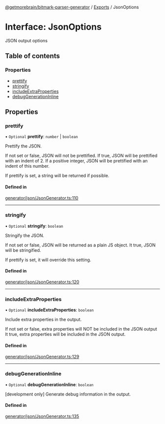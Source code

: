 [@getmorebrain/bitmark-parser-generator](../API.md) / [Exports](../modules.md) / JsonOptions

# Interface: JsonOptions

JSON output options

## Table of contents

### Properties

- [prettify](JsonOptions.md#prettify)
- [stringify](JsonOptions.md#stringify)
- [includeExtraProperties](JsonOptions.md#includeExtraProperties)
- [debugGenerationInline](JsonOptions.md#debugGenerationInline)

## Properties

### prettify

• `Optional` **prettify**: `number` \| `boolean`

Prettify the JSON.

If not set or false, JSON will not be prettified.
If true, JSON will be prettified with an indent of 2.
If a positive integer, JSON will be prettified with an indent of this number.

If prettify is set, a string will be returned if possible.

#### Defined in

[generator/json/JsonGenerator.ts:110](https://github.com/getMoreBrain/bitmark-parser-generator/blob/9ddf9e2/src/generator/json/JsonGenerator.ts#L110)

___

### stringify

• `Optional` **stringify**: `boolean`

Stringify the JSON.

If not set or false, JSON will be returned as a plain JS object.
It true, JSON will be stringified.

If prettify is set, it will override this setting.

#### Defined in

[generator/json/JsonGenerator.ts:120](https://github.com/getMoreBrain/bitmark-parser-generator/blob/9ddf9e2/src/generator/json/JsonGenerator.ts#L120)

___

### includeExtraProperties

• `Optional` **includeExtraProperties**: `boolean`

Include extra properties in the output.

If not set or false, extra properties will NOT be included in the JSON output
It true, extra properties will be included in the JSON output.

#### Defined in

[generator/json/JsonGenerator.ts:129](https://github.com/getMoreBrain/bitmark-parser-generator/blob/9ddf9e2/src/generator/json/JsonGenerator.ts#L129)

___

### debugGenerationInline

• `Optional` **debugGenerationInline**: `boolean`

[development only]
Generate debug information in the output.

#### Defined in

[generator/json/JsonGenerator.ts:135](https://github.com/getMoreBrain/bitmark-parser-generator/blob/9ddf9e2/src/generator/json/JsonGenerator.ts#L135)

